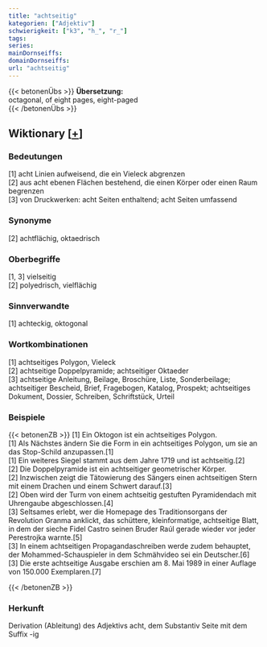 ```yaml
---
title: "achtseitig"
kategorien: ["Adjektiv"]
schwierigkeit: ["k3", "h_", "r_"]
tags:
series:
mainDornseiffs:
domainDornseiffs:
url: "achtseitig"
---
```


{{< betonenÜbs >}}
**Übersetzung:**  
octagonal, of eight pages, eight-paged  
{{< /betonenÜbs >}}

## Wiktionary [[+](https://de.wiktionary.org/wiki/achtseitig)]

### Bedeutungen
[1] acht Linien aufweisend, die ein Vieleck abgrenzen  
[2] aus acht ebenen Flächen bestehend, die einen Körper oder einen Raum begrenzen  
[3] von Druckwerken: acht Seiten enthaltend; acht Seiten umfassend  

### Synonyme
[2] achtflächig, oktaedrisch  

### Oberbegriffe
[1, 3] vielseitig  
[2] polyedrisch, vielflächig  

### Sinnverwandte
[1] achteckig, oktogonal  

### Wortkombinationen
[1] achtseitiges Polygon, Vieleck  
[2] achtseitige Doppelpyramide; achtseitiger Oktaeder  
[3] achtseitige Anleitung, Beilage, Broschüre, Liste, Sonderbeilage; achtseitiger Bescheid, Brief, Fragebogen, Katalog, Prospekt; achtseitiges Dokument, Dossier, Schreiben, Schriftstück, Urteil  

### Beispiele
{{< betonenZB >}}
[1] Ein Oktogon ist ein achtseitiges Polygon.  
[1] Als Nächstes ändern Sie die Form in ein achtseitiges Polygon, um sie an das Stop-Schild anzupassen.[1]  
[1] Ein weiteres Siegel stammt aus dem Jahre 1719 und ist achtseitig.[2]  
[2] Die Doppelpyramide ist ein achtseitiger geometrischer Körper.  
[2] Inzwischen zeigt die Tätowierung des Sängers einen achtseitigen Stern mit einem Drachen und einem Schwert darauf.[3]  
[2] Oben wird der Turm von einem achtseitig gestuften Pyramidendach mit Uhrengaube abgeschlossen.[4]  
[3] Seltsames erlebt, wer die Homepage des Traditionsorgans der Revolution Granma anklickt, das schüttere, kleinformatige, achtseitige Blatt, in dem der sieche Fidel Castro seinen Bruder Raúl gerade wieder vor jeder Perestrojka warnte.[5]  
[3] In einem achtseitigen Propagandaschreiben werde zudem behauptet, der Mohammed-Schauspieler in dem Schmähvideo sei ein Deutscher.[6]  
[3] Die erste achtseitige Ausgabe erschien am 8. Mai 1989 in einer Auflage von 150.000 Exemplaren.[7]  

{{< /betonenZB >}}
### Herkunft
Derivation (Ableitung) des Adjektivs acht, dem Substantiv Seite mit dem Suffix -ig  


